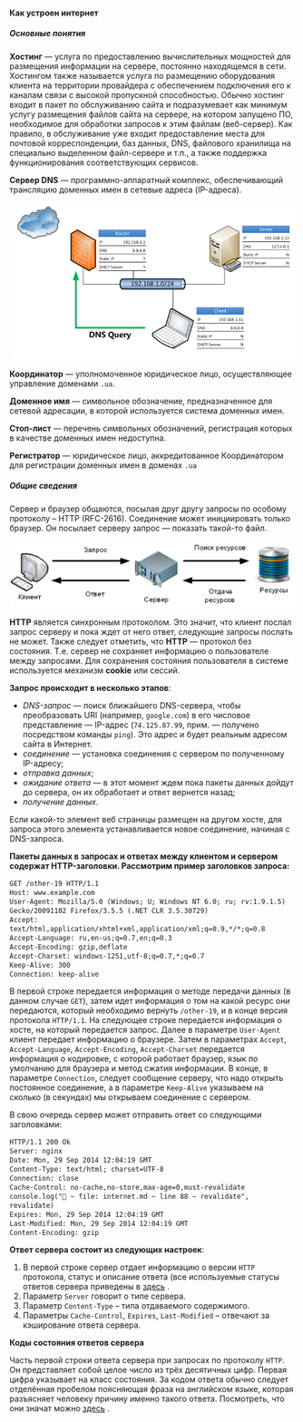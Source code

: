 
#### Как устроен интернет

##### Основные понятия

**Хостинг** — услуга по предоставлению вычислительных мощностей для размещения информации на сервере, постоянно
находящемся
в сети. Хостингом также называется услуга по размещению оборудования клиента на территории провайдера с обеспечением
подключения его к каналам связи с высокой пропускной способностью. Обычно хостинг входит в пакет по обслуживанию сайта и
подразумевает как минимум услугу размещения файлов сайта на сервере, на котором запущено ПО, необходимое для обработки
запросов к этим файлам (веб-сервер). Как правило, в обслуживание уже входит предоставление места для почтовой
корреспонденции, баз данных, DNS, файлового хранилища на специально выделенном файл-сервере и т.п., а также поддержка
функционирования соответствующих сервисов.

**Сервер DNS** — программно-аппаратный комплекс, обеспечивающий трансляцию доменных имен в сетевые адреса (IP-адреса).

![dns](pictures/dns.png)

**Координатор** — уполномоченное юридическое лицо, осуществляющее управление доменами `.ua`.

**Доменное имя** — символьное обозначение, предназначенное для сетевой адресации, в которой используется система
доменных
имен.

**Стоп-лист** — перечень символьных обозначений, регистрация которых в качестве доменных имен недоступна.

**Регистратор** — юридическое лицо, аккредитованное Координатором для регистрации доменных имен в доменах `.ua`

##### Общие сведения

Сервер и браузер общаются, посылая друг другу запросы по особому протоколу – HTTP (RFC-2616). Соединение может
инициировать только браузер. Он посылает серверу запрос — показать такой-то файл.

![http](pictures/http.png)

**HTTP** является синхронным протоколом. Это значит, что клиент послал запрос серверу и пока ждет от него ответ,
следующие
запросы послать не может. Также следует отметить, что **HTTP** — протокол без состояния. Т.е. сервер не сохраняет
информацию
о пользователе между запросами. Для сохранения состояния пользователя в системе используется механизм **cookie** или
сессий.

**Запрос происходит в несколько этапов**:

- *DNS-запрос* — поиск ближайшего DNS-сервера, чтобы преобразовать URI (например, `google.com`) в его числовое
  представление — IP-адрес (`74.125.87.99`, прим. — получено посредством команды `ping`). Это адрес и будет реальным
  адресом сайта в Интернет.
- *соединение* — установка соединения с сервером по полученному IP-адресу;
- *отправка данных*;
- *ожидание ответа* — в этот момент ждем пока пакеты данных дойдут до сервера, он их обработает и ответ вернется назад;
- *получение данных*.

Если какой-то элемент веб страницы размещен на другом хосте, для запроса этого элемента устанавливается новое
соединение, начиная с DNS-запроса.

**Пакеты данных в запросах и ответах между клиентом и сервером содержат HTTP-заголовки. Рассмотрим пример заголовков
запроса:**

```http request
GET /other-19 HTTP/1.1
Host: www.example.com
User-Agent: Mozilla/5.0 (Windows; U; Windows NT 6.0; ru; rv:1.9.1.5) Gecko/20091102 Firefox/3.5.5 (.NET CLR 3.5.30729)
Accept: text/html,application/xhtml+xml,application/xml;q=0.9,*/*;q=0.8
Accept-Language: ru,en-us;q=0.7,en;q=0.3
Accept-Encoding: gzip,deflate
Accept-Charset: windows-1251,utf-8;q=0.7,*;q=0.7
Keep-Alive: 300
Connection: keep-alive
```

В первой строке передается информация о методе передачи данных (в данном случае `GET`), затем идет информация о том на
какой ресурс они передаются, который необходимо вернуть `/other-19`, и в конце версия протокола `HTTP/1.1`. На следующее
строке передается информация о хосте, на который передается запрос. Далее в параметре `User-Agent` клиент передает
информацию о браузере. Затем в параметрах `Accept`, `Accept-Language`, `Accept-Encoding`, `Accept-Charset` передается
информация о кодировке, с которой работает браузер, язык по умолчанию для браузера и метод сжатия информации. В конце,
в параметре `Connection`, следует сообщение серверу, что надо открыть постоянное соединение, а в параметре `Keep-Alive`
указываем на сколько (в секундах) мы открываем соединение с сервером.

В свою очередь сервер может отправить ответ со следующими заголовками:

```http request
HTTP/1.1 200 Ok
Server: nginx
Date: Mon, 29 Sep 2014 12:04:19 GMT
Content-Type: text/html; charset=UTF-8
Connection: close
Cache-Control: no-cache,no-store,max-age=0,must-revalidate
console.log("🚀 ~ file: internet.md ~ line 88 ~ revalidate", revalidate)
Expires: Mon, 29 Sep 2014 12:04:19 GMT
Last-Modified: Mon, 29 Sep 2014 12:04:19 GMT
Content-Encoding: gzip
```

**Ответ сервера состоит из следующих настроек**:

1. В первой строке сервер отдает информацию о версии `HTTP` протокола, статус и описание ответа (все используемые
   статусы
   ответов сервера приведены
   в [здесь](https://ru.wikipedia.org/wiki/%D0%A1%D0%BF%D0%B8%D1%81%D0%BE%D0%BA_%D0%BA%D0%BE%D0%B4%D0%BE%D0%B2_%D1%81%D0%BE%D1%81%D1%82%D0%BE%D1%8F%D0%BD%D0%B8%D1%8F_HTTP)
   .
2. Параметр `Server` говорит о типе сервера.
3. Параметр `Content-Type` – типа отдаваемого содержимого.
4. Параметры `Cache-Control`, `Expires`, `Last-Modified` – отвечают за кэширование ответа сервера.

**Коды состояния ответов сервера**

Часть первой строки ответа сервера при запросах по протоколу `HTTP`. Он представляет собой целое число из трёх
десятичных
цифр. Первая цифра указывает на класс состояния. За кодом ответа обычно следует отделённая пробелом поясняющая фраза на
английском языке, которая разъясняет человеку причину именно такого ответа. Посмотреть, что они значат
можно [здесь](https://ru.wikipedia.org/wiki/%D0%A1%D0%BF%D0%B8%D1%81%D0%BE%D0%BA_%D0%BA%D0%BE%D0%B4%D0%BE%D0%B2_%D1%81%D0%BE%D1%81%D1%82%D0%BE%D1%8F%D0%BD%D0%B8%D1%8F_HTTP)
.
